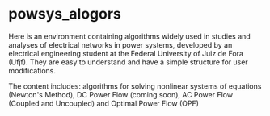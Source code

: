 # powsys_alogors
Here is an environment containing algorithms widely used in studies and analyses of electrical networks in power systems, developed by an electrical engineering student at the Federal University of Juiz de Fora (Ufjf). They are easy to understand and have a simple structure for user modifications.

The content includes: algorithms for solving nonlinear systems of equations (Newton's Method), DC Power Flow (coming soon), AC Power Flow (Coupled and Uncoupled) and Optimal Power Flow (OPF)
